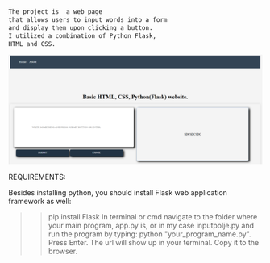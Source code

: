     The project is  a web page
    that allows users to input words into a form 
    and display them upon clicking a button. 
    I utilized a combination of Python Flask, 
    HTML and CSS.



 ![Image Alt](https://github.com/prog108/basic_flask_page/blob/main/snimka%20flask%20programa.png?raw=true
)


REQUIREMENTS:

 Besides installing python, you should install Flask web application framework as well:
 >> pip install Flask
>> In terminal or cmd navigate to the folder where your main program, app.py is, or in my case inputpolje.py and run
>> the program by typing: python "your_program_name.py". Press Enter.
>> The url will show up in your terminal. Copy it to the browser.












